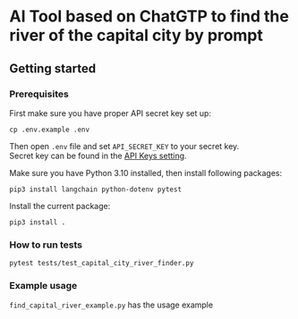 # AI Tool based on ChatGTP to find the river of the capital city by prompt

## Getting started

### Prerequisites
First make sure you have proper API secret key set up:
```
cp .env.example .env
```
Then open `.env` file and set `API_SECRET_KEY` to your secret key.
<br />
Secret key can be found in the [API Keys setting](https://platform.openai.com/api-keys).

Make sure you have Python 3.10 installed, then install following packages:
```
pip3 install langchain python-dotenv pytest
```
Install the current package:
```
pip3 install .
```

### How to run tests
```
pytest tests/test_capital_city_river_finder.py
```

### Example usage
`find_capital_river_example.py` has the usage example
